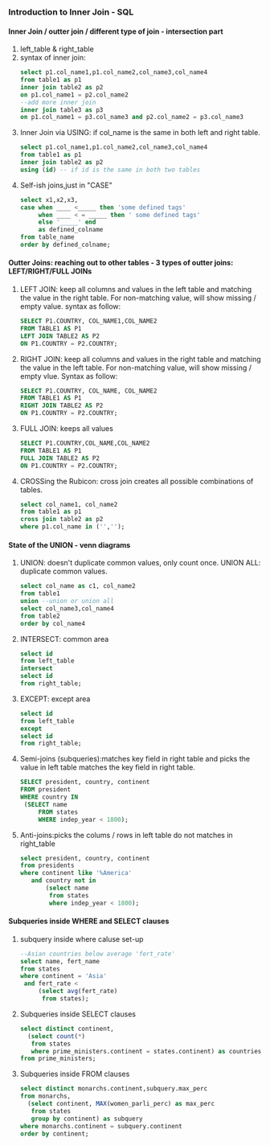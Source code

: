 ### Introduction to Inner Join - SQL
#### Inner Join / outter join / different type of join - intersection part 
1. left_table & right_table
1. syntax of inner join:
    ```SQL
    select p1.col_name1,p1.col_name2,col_name3,col_name4
    from table1 as p1
    inner join table2 as p2
    on p1.col_name1 = p2.col_name2
    --add more inner join
    inner join table3 as p3
    on p1.col_name1 = p3.col_name3 and p2.col_name2 = p3.col_name3
    ```
 1. Inner Join via USING: if col_name is the same in both left and right table. 
     ```SQL
    select p1.col_name1,p1.col_name2,col_name3,col_name4
    from table1 as p1
    inner join table2 as p2
    using (id) -- if id is the same in both two tables
     ```
 1. Self-ish joins,just in "CASE"
    ```SQL
    select x1,x2,x3,
    case when ____ <_____ then 'some defined tags'
         when ____ < = _____ then ' some defined tags'
         else '_____' end
         as defined_colname
    from table_name
    order by defined_colname;
    ```
#### Outter Joins: reaching out to other tables - 3 types of outter joins: LEFT/RIGHT/FULL JOINs
1. LEFT JOIN: keep all columns and values in the left table and matching the value in the right table. For non-matching value, will show missing / empty value. syntax as follow:
    ```SQL
    SELECT P1.COUNTRY, COL_NAME1,COL_NAME2
    FROM TABLE1 AS P1
    LEFT JOIN TABLE2 AS P2
    ON P1.COUNTRY = P2.COUNTRY;
    ```
 1. RIGHT JOIN: keep all columns and values in the right table and matching the value in the left table. For non-matching value, will show missing / empty vlue. Syntax as follow:
    ```SQL
    SELECT P1.COUNTRY, COL_NAME, COL_NAME2
    FROM TABLE1 AS P1
    RIGHT JOIN TABLE2 AS P2
    ON P1.COUNTRY = P2.COUNTRY;
    ```
 1. FULL JOIN: keeps all values 
    ```SQL
    SELECT P1.COUNTRY,COL_NAME,COL_NAME2
    FROM TABLE1 AS P1
    FULL JOIN TABLE2 AS P2
    ON P1.COUNTRY = P2.COUNTRY;
    ```
1. CROSSing the Rubicon: cross join creates all possible combinations of tables.
   ```SQL
   select col_name1, col_name2
   from table1 as p1
   cross join table2 as p2
   where p1.col_name in ('','');
   ```
#### State of the UNION - venn diagrams
1. UNION: doesn't duplicate common values, only count once. UNION ALL: duplicate common values.
   ```sql
   select col_name as c1, col_name2
   from table1
   union --union or union all
   select col_name3,col_name4
   from table2
   order by col_name4
   ```
1. INTERSECT: common area 
   ```sql
   select id
   from left_table
   intersect
   select id
   from right_table;
   ```
1. EXCEPT: except area
   ```sql
   select id
   from left_table
   except
   select id
   from right_table;
   ```
1. Semi-joins (subqueries):matches key field in right table and picks the value in left table matches the key field in right table.
   ```sql
   SELECT president, country, continent
   FROM president
   WHERE country IN
    (SELECT name
        FROM states
        WHERE indep_year < 1800);
   ```
1. Anti-joins:picks the colums / rows in left table do not matches in right_table
   ```sql
   select president, country, continent
   from presidents
   where continent like '%America'
      and country not in
          (select name
           from states
           where indep_year < 1800);
   ```
#### Subqueries inside WHERE and SELECT clauses 
1. subquery inside where caluse set-up
   ```sql
   --Asian countries below average 'fert_rate'
   select name, fert_name
   from states
   where continent = 'Asia'
    and fert_rate < 
        (select avg(fert_rate)
         from states);
   ```
 1. Subqueries inside SELECT clauses 
    ```sql
    select distinct continent,
      (select count(*)
       from states
       where prime_ministers.continent = states.continent) as countries_sum
    from prime_ministers;
    ```
 1. Subqueries inside FROM clauses
    ```sql
    select distinct monarchs.continent,subquery.max_perc
    from monarchs,
      (select continent, MAX(women_parli_perc) as max_perc
       from states
       group by continent) as subquery
    where monarchs.continent = subquery.continent
    order by continent;
    ```
